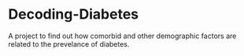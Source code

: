 # Decoding-Diabetes
A project to find out how comorbid and other demographic factors are related to the prevelance of diabetes.

